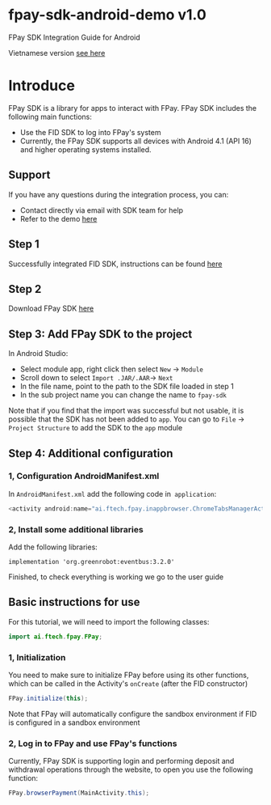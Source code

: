 # fpay-sdk-android-demo v1.0

FPay SDK Integration Guide for Android

Vietnamese version [see here](./README-vi.md)

# Introduce
FPay SDK is a library for apps to interact with FPay. FPay SDK includes the following main functions:
- Use the FID SDK to log into FPay's system
- Currently, the FPay SDK supports all devices with Android 4.1 (API 16) and higher operating systems installed.

## Support
If you have any questions during the integration process, you can:

- Contact directly via email with SDK team for help
- Refer to the demo [here](https://github.com/n76i/fpay-sdk-android-demo)

## Step 1
Successfully integrated FID SDK, instructions can be found [here](https://github.com/n76i/fid-sdk-android-demo/blob/main/README-vi.md)

## Step 2
Download FPay SDK [here](https://github.com/n76i/fpay-sdk-android-demo/raw/main/fpay-sdk/fpay-sdk-release.aar)

## Step 3: Add FPay SDK to the project
In Android Studio:
- Select module app, right click then select `New` -> `Module`
- Scroll down to select `Import .JAR/.AAR`-> `Next`
- In the file name, point to the path to the SDK file loaded in step 1
- In the sub project name you can change the name to `fpay-sdk`

Note that if you find that the import was successful but not usable, it is possible that the SDK has not been added to `app`. You can go to `File` ->` Project Structure` to add the SDK to the `app` module

## Step 4: Additional configuration
### 1, Configuration AndroidManifest.xml
In `AndroidManifest.xml` add the following code in` application`:
```java
<activity android:name="ai.ftech.fpay.inappbrowser.ChromeTabsManagerActivity"/>
```
### 2, Install some additional libraries
Add the following libraries:
```
implementation 'org.greenrobot:eventbus:3.2.0'
```

Finished, to check everything is working we go to the user guide
## Basic instructions for use
For this tutorial, we will need to import the following classes:
```java
import ai.ftech.fpay.FPay;
```

### 1, Initialization
You need to make sure to initialize FPay before using its other functions, which can be called in the Activity's `onCreate` (after the FID constructor)
```java
FPay.initialize(this);
```
Note that FPay will automatically configure the sandbox environment if FID is configured in a sandbox environment

### 2, Log in to FPay and use FPay's functions
Currently, FPay SDK is supporting login and performing deposit and withdrawal operations through the website, to open you use the following function:
```java
FPay.browserPayment(MainActivity.this);
```
